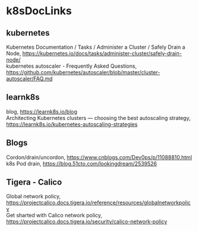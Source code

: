 # k8sDocLinks
## kubernetes
Kubernetes Documentation / Tasks / Administer a Cluster / Safely Drain a Node, https://kubernetes.io/docs/tasks/administer-cluster/safely-drain-node/<br>
kubernetes autoscaler - Frequently Asked Questions, https://github.com/kubernetes/autoscaler/blob/master/cluster-autoscaler/FAQ.md<br>

## learnk8s
blog, https://learnk8s.io/blog<br>
Architecting Kubernetes clusters — choosing the best autoscaling strategy, https://learnk8s.io/kubernetes-autoscaling-strategies<br>

## Blogs
Cordon/drain/uncordon, https://www.cnblogs.com/Dev0ps/p/11088810.html<br>
k8s Pod drain, https://blog.51cto.com/lookingdream/2539526<br>

## Tigera - Calico
Global network policy, https://projectcalico.docs.tigera.io/reference/resources/globalnetworkpolicy<br>
Get sharted with Calico network policy, https://projectcalico.docs.tigera.io/security/calico-network-policy<br>
